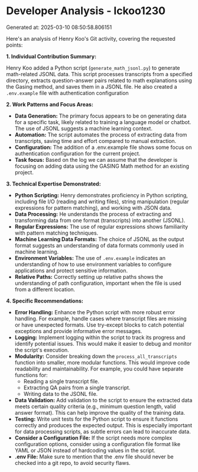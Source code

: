 # Developer Analysis - lckoo1230
Generated at: 2025-03-10 08:50:58.806151

Here's an analysis of Henry Koo's Git activity, covering the requested points:

**1. Individual Contribution Summary:**

Henry Koo added a Python script (`generate_math_jsonl.py`) to generate math-related JSONL data. This script processes transcripts from a specified directory, extracts question-answer pairs related to math explanations using the Gasing method, and saves them in a JSONL file. He also created a `.env.example` file with authentication configuration

**2. Work Patterns and Focus Areas:**

*   **Data Generation:** The primary focus appears to be on generating data for a specific task, likely related to training a language model or chatbot. The use of JSONL suggests a machine learning context.
*   **Automation:** The script automates the process of extracting data from transcripts, saving time and effort compared to manual extraction.
*   **Configuration:** The addition of a .env.example file shows some focus on authentication configuration for the current project.
*   **Task focus:** Based on the log we can assume that the developer is focusing on adding data using the GASING Math method for an existing project.

**3. Technical Expertise Demonstrated:**

*   **Python Scripting:** Henry demonstrates proficiency in Python scripting, including file I/O (reading and writing files), string manipulation (regular expressions for pattern matching), and working with JSON data.
*   **Data Processing:**  He understands the process of extracting and transforming data from one format (transcripts) into another (JSONL).
*   **Regular Expressions:** The use of regular expressions shows familiarity with pattern matching techniques.
*   **Machine Learning Data Formats:** The choice of JSONL as the output format suggests an understanding of data formats commonly used in machine learning.
*   **Environment Variables:** The use of `.env.example` indicates an understanding of how to use environment variables to configure applications and protect sensitive information.
*   **Relative Paths:** Correctly setting up relative paths shows the understanding of path configuration, important when the file is used from a different location.

**4. Specific Recommendations:**

*   **Error Handling:**  Enhance the Python script with more robust error handling. For example, handle cases where transcript files are missing or have unexpected formats.  Use try-except blocks to catch potential exceptions and provide informative error messages.
*   **Logging:** Implement logging within the script to track its progress and identify potential issues. This would make it easier to debug and monitor the script's execution.
*   **Modularity:** Consider breaking down the `process_all_transcripts` function into smaller, more modular functions.  This would improve code readability and maintainability.  For example, you could have separate functions for:
    *   Reading a single transcript file.
    *   Extracting QA pairs from a single transcript.
    *   Writing data to the JSONL file.
*   **Data Validation:** Add validation to the script to ensure the extracted data meets certain quality criteria (e.g., minimum question length, valid answer format). This can help improve the quality of the training data.
*   **Testing:** Write unit tests for the Python script to ensure it functions correctly and produces the expected output. This is especially important for data processing scripts, as subtle errors can lead to inaccurate data.
*   **Consider a Configuration File:** If the script needs more complex configuration options, consider using a configuration file format like YAML or JSON instead of hardcoding values in the script.
*   **.env File:** Make sure to mention that the .env file should never be checked into a git repo, to avoid security flaws.
